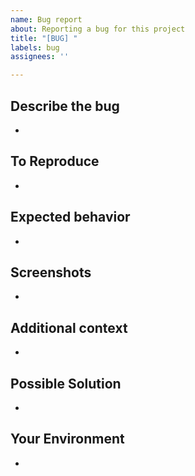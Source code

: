 ```yaml
---
name: Bug report
about: Reporting a bug for this project
title: "[BUG] "
labels: bug
assignees: ''

---
```


## Describe the bug
- 

## To Reproduce
- 

## Expected behavior
- 

## Screenshots
- 

## Additional context
- 

## Possible Solution
- 

## Your Environment
- 
